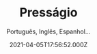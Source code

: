 ---
id: '456d8531-03d2-43e7-a303-3e198157b0d6'
type: 'movie' # Filme, Série, Anime
title: "Presságio"
synopsis: ["Uma policial novata e um detetive investigam o assassinato de uma jovem. A melhor amiga da vítima é a principal suspeita.",
]
originalTitle: "La corazonada"
date: '2021-04-05T17:56:52.000Z'
update: '2021-04-05T17:56:52.000Z'
releaseDate: '2020-05-28T03:00:00.000Z'
imdb:
  rating: '5.3' # 8.5
  id: '' # tt0470752
duration: '1h 56 Min'
trailer:
  urls: [
    'a9FR4Ed0c6Q',
  ]
tags: ['1080p', 'FULL']
genre: ['Crime', 'Suspense'] #
quality: 'WEB-DL' # BluRay, WEB-DL, HDTV, WEB-DL4K, WEB-DLe
format: 'Mkv' # MKV, MP4, TS
audio: 'Português, Inglês, Espanhol…' # Dublado, Legendado, Dual Audio, Dub & Leg
subtitle: 'Português, Inglês, Espanhol…' # Português, inglês,
size: '3.30 GB | 6.82 GB' # 4.8 GB
audioQuality: 10
videoQuality: 10
directors: []
#  - name: 'Lana Wachowski'
#    image: ''
#  - name: 'Lilly Wachowski'
#    image: ''
cast: []
#  - name: 'Keanu Reeves'
#    image: ''
#    characterName: 'Neo'
writers: []
#  - name: ''
#    image: ''
maturityRating:
  age: '' # L , 10, 12, 14, 16, 18
  topics: [''] # Violence, Illegal drugs, Inappropriate Language, Legal Drugs, Sexual Content, Extreme Violence
###########################################
download:
  
  - url: 'magnet:?xt=urn:btih:739ed044c5ff9f1be4a26cf283325077f01e92ad&dn=LAPUMiA.Org - Pressagio.2020.1080p.NF.WEB-DL.DD5.1.x264-PiA'
    resolution: '1080p' # 720p, 1080p, 4K,
    audio: 'Dual Áudio' # Dublado, Legendado, Dual Audio
    size: '' # 4.8 GB
    quality: '' # BluRay, WEB-DL
    format: '' # MKV
  - url: 'magnet:?xt=urn:btih:32EDAD9046EC6A74FE9817CDCCE82E02FB18C6CC&dn=LAPUMiA.Org - Intuition.2020.1080p.NF.WEB-DL.DDP5.1.HEVC-Telly&tr=udp%3A%2F%2Ftracker.coppersurfer.tk%3A6969%2Fannounce&tr=udp%3A%2F%2Ftracker.leechers-paradise.org%3A6969%2Fannounce&tr=udp%3A%2F%2Ftracker.cyberia.is%3A6969%2Fannounce&tr=udp%3A%2F%2Ftracker.iamhansen.xyz%3A2000%2Fannounce&tr=udp%3A%2F%2Fp4p.arenabg.com%3A1337%2Fannounce&tr=udp%3A%2F%2Fexplodie.org%3A6969%2Fannounce&tr=udp%3A%2F%2Ftracker.opentrackr.org%3A1337%2Fannounce&tr=udp%3A%2F%2Ftracker.tiny-vps.com%3A6969%2Fannounce&tr=udp%3A%2F%2Fexodus.desync.com%3A6969%2Fannounce&tr=udp%3A%2F%2Ftracker.torrent.eu.org%3A451%2Fannounce&tr=udp%3A%2F%2Ftracker.moeking.me%3A6969%2Fannounce&tr=udp%3A%2F%2Fipv4.tracker.harry.lu%3A80%2Fannounce&tr=udp%3A%2F%2Fopen.stealth.si%3A80%2Fannounce&tr=udp%3A%2F%2Ftracker.zer0day.to%3A1337%2Fannounce&tr=udp%3A%2F%2Ftracker.leechers-paradise.org%3A6969%2Fannounce&tr=udp%3A%2F%2Fcoppersurfer.tk%3A6969%2Fannounce'
    resolution: 'FULL' # 720p, 1080p, 4K,
    audio: 'Dual Áudio' # Dublado, Legendado, Dual Audio
    size: '' # 4.8 GB
    quality: '' # BluRay, WEB-DL
    format: '' # MKV
images:
  cover: '/assets/movies/la-corazonada.jpg'
  background: '/assets/movies/'
---